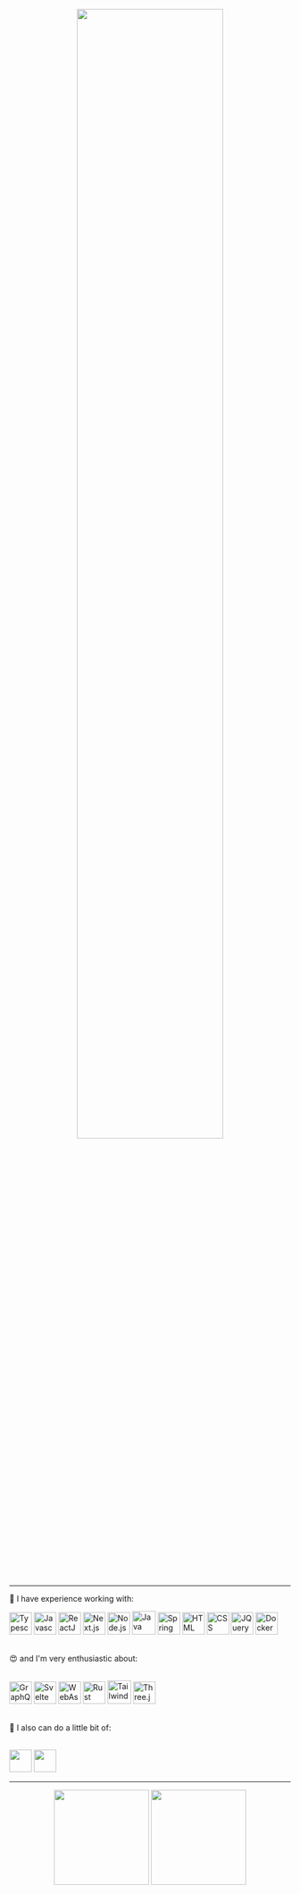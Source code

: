 <!-- in your header -->
<link rel="stylesheet" href="https://cdn.jsdelivr.net/gh/devicons/devicon@latest/devicon.min.css">

<p align="center">
  <img src="https://github.com/msawaguchi/msawaguchi/assets/28602785/1b4dea24-2ce6-4204-8b0b-95f0bde7638e" width="72%">
</p>

---
💼 I have experience working with:
<p>          
  <img src="https://cdn.jsdelivr.net/gh/devicons/devicon/icons/typescript/typescript-original.svg" height="40" alt="Typescript" title="Typescript"/>
  <img src="https://cdn.jsdelivr.net/gh/devicons/devicon/icons/javascript/javascript-original.svg" height="40" alt="Javascript" title="Javascript"/>
  <img src="https://cdn.jsdelivr.net/gh/devicons/devicon/icons/react/react-original.svg" height="40" alt="ReactJS" title="ReactJS"/>
  <img src="https://github.com/up-for-grabs/up-for-grabs.net/assets/139565234/53ea0a94-f08f-422f-8b88-9cee8737c53e" height="40" alt="Next.js" title="Next.js"/>       
  <img src="https://cdn.jsdelivr.net/gh/devicons/devicon/icons/nodejs/nodejs-original.svg" height="40" alt="Node.js" title="Node.js"/>
  <img src="https://cdn.jsdelivr.net/gh/devicons/devicon/icons/java/java-original.svg" height="42" alt="Java" title="Java"/>
  <img src="https://cdn.jsdelivr.net/gh/devicons/devicon/icons/spring/spring-original.svg" height="40" alt="Spring" title="Spring"/>
  <img src="https://cdn.jsdelivr.net/gh/devicons/devicon/icons/html5/html5-original.svg" height="40" alt="HTML" title="HTML"/>
  <img src="https://cdn.jsdelivr.net/gh/devicons/devicon/icons/css3/css3-original.svg" height="40" alt="CSS" title="CSS"/>
  <img src="https://cdn.jsdelivr.net/gh/devicons/devicon/icons/jquery/jquery-original.svg" height="40" alt="JQuery" title="Jquery"/>     
  <img src="https://cdn.jsdelivr.net/gh/devicons/devicon/icons/docker/docker-plain.svg" height="40" alt="Docker" title="Docker"/>    
</p>
<br>
😍 and I'm very enthusiastic about:
<p>
  <br>
  <img width="40" src="https://user-images.githubusercontent.com/25181517/192107856-aa92c8b1-b615-47c3-9141-ed0d29a90239.png" alt="GraphQL" title="GraphQL"/>
  <img width="40" src="https://cdn.jsdelivr.net/gh/devicons/devicon/icons/svelte/svelte-original.svg" alt="Svelte" title="Svelte"/>
  <img width="40" height="40" src="https://user-images.githubusercontent.com/25181517/188324036-d704ac9a-6e61-4722-b978-254b25b61bed.png" alt="WebAssembly" title="WebAssembly"/>
  <img width="40" height="40" src="https://github.com/up-for-grabs/up-for-grabs.net/assets/139565234/bf1c680b-e389-4619-ad37-04016bee7430" alt="Rust" title="Rust" style="background:white"/>
  <img src="https://cdn.jsdelivr.net/gh/devicons/devicon/icons/tailwindcss/tailwindcss-plain.svg" height="42" alt="Tailwind" title="Tailwind"/>
  <img width="40" height="40" src="https://github.com/up-for-grabs/up-for-grabs.net/assets/139565234/79e7b8db-5590-4bd2-b27a-c9d376c9489b" background="white" alt="Three.js" title="Three.js"/>
</p>
<br>
🎨 I also can do a little bit of:
<p>
  <br>
  <img width="40" src="https://cdn.jsdelivr.net/gh/devicons/devicon/icons/figma/figma-original.svg" />
  <img width="40" src="https://cdn.jsdelivr.net/gh/devicons/devicon/icons/gimp/gimp-original.svg" />   
</p>

---

<p align="center">
  <img src="https://github-readme-stats-git-masterrstaa-rickstaa.vercel.app/api/top-langs/?username=msawaguchi&bg_color=30,450825,96023d&layout=compact&langs_count=8&theme=omni" height="170em">
  <img src="https://github-readme-stats.vercel.app/api?username=msawaguchi&theme=omni&bg_color=30,96023d,450825" height="170em">
</p>
